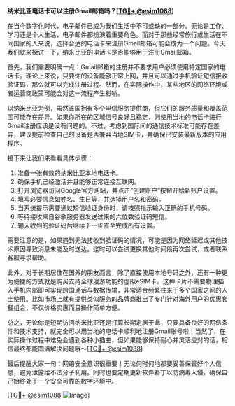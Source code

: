 **纳米比亚电话卡可以注册Gmail邮箱吗？[[TG💪+ @esim1088](https://t.me/s/esim1088)]**

在当今数字化时代，电子邮件已成为我们生活中不可或缺的一部分。无论是工作、学习还是个人生活，电子邮件都扮演着重要角色。而对于那些经常旅行或生活在不同国家的人来说，选择合适的电话卡来注册Gmail邮箱可能会成为一个问题。今天我们就来探讨一下，纳米比亚的电话卡是否能够用于注册Gmail邮箱。

首先，我们需要明确一点：Gmail邮箱的注册并不要求用户必须使用特定国家的电话卡。理论上来说，只要你的设备能够正常上网，并且可以通过手机验证短信接收验证码，那么就可以完成注册过程。然而，在实际操作中，某些地区的网络环境或者运营商政策可能会对这一流程产生影响。

以纳米比亚为例，虽然该国拥有多个电信服务提供商，但它们的服务质量和覆盖范围可能存在差异。如果你所在的区域信号良好且稳定，则使用当地的电话卡进行Gmail注册应该是没有问题的。不过，考虑到国际间的通信技术标准可能存在差异，建议提前检查自己的设备是否兼容当地SIM卡，并确保已安装最新版本的应用程序。

接下来让我们来看看具体步骤：
1. 准备一张有效的纳米比亚本地电话卡。
2. 确保手机已经激活并且能够正常连接互联网。
3. 打开浏览器访问Google官方网站，并点击“创建账户”按钮开始新账户设置。
4. 填写必要信息如姓名、生日等，并选择用户名和密码。
5. 当系统提示需要通过短信验证身份时，请按照指示输入正确的手机号码。
6. 等待接收来自谷歌服务器发送过来的六位数验证码短信。
7. 输入收到的验证码后继续下一步直至完成所有设置。

需要注意的是，如果遇到无法接收到验证码的情况，可能是因为网络延迟或其他技术原因导致消息未能及时送达。这时可以尝试更换其他时间段再次尝试，或者联系客服寻求帮助。

此外，对于长期居住在国外的朋友而言，除了直接使用本地号码之外，还有一种更为便捷的方式就是购买支持全球漫游功能的虚拟eSIM卡。这种卡片不需要物理插入手机内部即可实现跨国通话与数据传输，非常适合频繁往来于多个国家之间的人士使用。比如市场上就有提供类似服务的品牌商推出了专门针对海外用户的优惠套餐组合，不仅价格实惠而且操作简单方便。

总之，无论你是短期访问纳米比亚还是打算长期定居于此，只要具备良好的网络条件和技术支持，就完全可以用当地的电话卡顺利地注册Gmail账号啦！当然了，在实际操作过程中难免会遇到各种小插曲，但如果能够保持耐心并灵活应对的话，相信最终都能圆满解决问题哦～[[TG💪+ @esim1088](https://t.me/s/esim1088)]

最后提醒大家一句：网络安全意识很重要！无论何时何地都要妥善保管好个人信息，避免泄露给不法分子利用。同时也要定期更新软件补丁以防病毒入侵，确保自己始终处于一个安全可靠的数字环境中。

[[TG💪+ @esim1088](https://t.me/s/esim1088) ![Image](https://i.postimg.cc/4NQfJmqS/Snipaste-2025-05-13-00-14-12.png)]